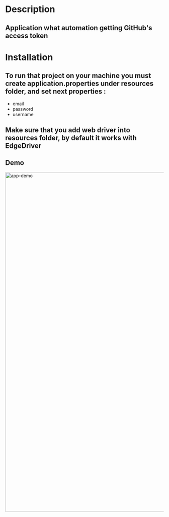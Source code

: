 # Description
## Application what automation getting GitHub's access token
# Installation
## To run that project on your machine you must create application.properties under resources folder, and set next properties :
* email
* password
* username
## Make sure that you add web driver into resources folder, by default it works with EdgeDriver
## Demo
<img width="1080" alt="app-demo" src="https://github.com/Sprokof/ITFreelanceBot/assets/90979711/e437b4e2-35f0-4c94-87b5-b1c5405022be">
